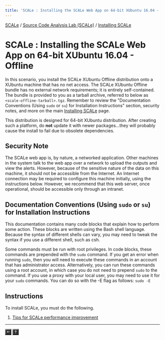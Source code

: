 ```yaml
---
title: 'SCALe : Installing the SCALe Web App on 64-bit XUbuntu 16.04 - Offline'
---
```

[SCALe](index.md) / [Source Code Analysis Lab (SCALe)](Welcome.md) / [Installing SCALe](Installing-SCALe.md)
<!-- <legal> -->
<!-- SCALe version r.6.7.0.0.A -->
<!--  -->
<!-- Copyright 2021 Carnegie Mellon University. -->
<!--  -->
<!-- NO WARRANTY. THIS CARNEGIE MELLON UNIVERSITY AND SOFTWARE ENGINEERING -->
<!-- INSTITUTE MATERIAL IS FURNISHED ON AN "AS-IS" BASIS. CARNEGIE MELLON -->
<!-- UNIVERSITY MAKES NO WARRANTIES OF ANY KIND, EITHER EXPRESSED OR -->
<!-- IMPLIED, AS TO ANY MATTER INCLUDING, BUT NOT LIMITED TO, WARRANTY OF -->
<!-- FITNESS FOR PURPOSE OR MERCHANTABILITY, EXCLUSIVITY, OR RESULTS -->
<!-- OBTAINED FROM USE OF THE MATERIAL. CARNEGIE MELLON UNIVERSITY DOES NOT -->
<!-- MAKE ANY WARRANTY OF ANY KIND WITH RESPECT TO FREEDOM FROM PATENT, -->
<!-- TRADEMARK, OR COPYRIGHT INFRINGEMENT. -->
<!--  -->
<!-- Released under a MIT (SEI)-style license, please see COPYRIGHT file or -->
<!-- contact permission@sei.cmu.edu for full terms. -->
<!--  -->
<!-- [DISTRIBUTION STATEMENT A] This material has been approved for public -->
<!-- release and unlimited distribution.  Please see Copyright notice for -->
<!-- non-US Government use and distribution. -->
<!--  -->
<!-- DM19-1274 -->
<!-- </legal> -->

SCALe : Installing the SCALe Web App on 64-bit XUbuntu 16.04 - Offline
=======================================================================

In this scenario, you install the SCALe XUbuntu Offline distribution
onto a XUbuntu machine that has no net access. The SCALe XUbuntu Offline
bundle has no external network requirements; it is entirely
self-contained. The bundle is provided to you as a tarball archive,
referred to below as `<scale-offline-tarball>.tgz`.  Remember to review
the "Documentation Conventions (Using `sudo` or `su`) for Installation
Instructions" section, security notes, and more on the main [Installing SCALe](Installing-SCALe.md)
page.

This distribution is designed for 64-bit XUbuntu distribution. After
creating such a platform, do **not** update it with newer
packages...they will probably cause the install to fail due to obsolete
dependencies.

Security Note
-------------

The SCALe web app is, by nature, a networked application. Other machines
in the system talk to the web app over a network to upload the outputs
and view the alerts. However, because of the sensitive nature of
the data on this machine, it should not be accessible from the Internet.
An Internet connection may be required to configure this machine
initially, using the instructions below. However, we recommend that this
web server, once operational, should be accessible only through an
intranet.

Documentation Conventions (Using `sudo` or `su`) for Installation Instructions
------------------------------------------------------------------------------

This documentation contains many code blocks that explain how to perform
some action. These blocks are written using the Bash shell language.
Because the syntax of different shells can vary, you may need to tweak
the syntax if you use a different shell, such as csh.

Some commands must be run with root privileges. In code blocks, these
commands are prepended with the  `sudo` command. If you get an error
when running `sudo`, then you will need to execute these commands in an
account that has administrator access. Alternatively, you can run these
commands using a root account, in which case you do not need to
prepend `sudo` to the command. If you use a proxy with your local user,
you may need to use it for your `sudo` commands. You can do so with
the -E flag as follows: `sudo -E`

Instructions
-------------

To install SCALe, you must do the following.
  1. [Tips for SCALe performance improvement](Tips-for-SCALe-performance-improvement.md)

------------------------------------------------------------------------

[![](attachments/arrow_left.png)](Installing-SCALe.md)
[![](attachments/arrow_up.png)](Welcome.md)
